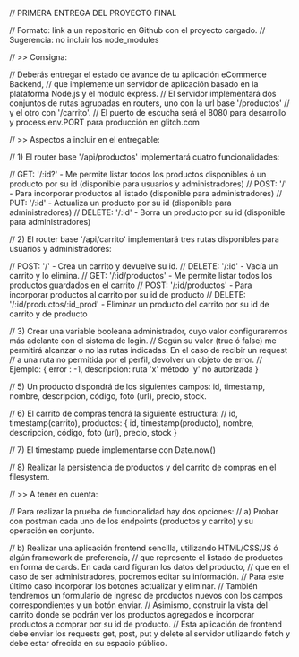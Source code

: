 // PRIMERA ENTREGA DEL PROYECTO FINAL

// Formato: link a un repositorio en Github con el proyecto cargado. 
// Sugerencia: no incluir los node_modules

// >> Consigna:

// Deberás entregar el estado de avance de tu aplicación eCommerce Backend, 
// que implemente un servidor de aplicación basado en la plataforma Node.js y el módulo express. 
// El servidor implementará dos conjuntos de rutas agrupadas en routers, uno con la url base '/productos' 
// y el otro con '/carrito'. 
// El puerto de escucha será el 8080 para desarrollo y process.env.PORT para producción en glitch.com

// >> Aspectos a incluir en el entregable: 

// 1) El router base '/api/productos' implementará cuatro funcionalidades:

// GET: '/:id?'     - Me permite listar todos los productos disponibles ó un producto por su id (disponible para usuarios y administradores)
// POST: '/'        - Para incorporar productos al listado (disponible para administradores)
// PUT: '/:id'      - Actualiza un producto por su id (disponible para administradores)
// DELETE: '/:id'   - Borra un producto por su id (disponible para administradores)

// 2) El router base '/api/carrito' implementará tres rutas disponibles para usuarios y administradores:

// POST: '/' - Crea un carrito y devuelve su id.
// DELETE: '/:id' - Vacía un carrito y lo elimina.
// GET: '/:id/productos' - Me permite listar todos los productos guardados en el carrito
// POST: '/:id/productos' - Para incorporar productos al carrito por su id de producto
// DELETE: '/:id/productos/:id_prod' - Eliminar un producto del carrito por su id de carrito y de producto

// 3) Crear una variable booleana administrador, cuyo valor configuraremos más adelante con el sistema de login. 
// Según su valor (true ó false) me permitirá alcanzar o no las rutas indicadas. En el caso de recibir un request 
// a una ruta no permitida por el perfil, devolver un objeto de error. 
// Ejemplo: { error : -1, descripcion: ruta 'x' método 'y' no autorizada }

// 5) Un producto dispondrá de los siguientes campos:  id, timestamp, nombre, descripcion, código, foto (url), precio, stock.

// 6) El carrito de compras tendrá la siguiente estructura: 
// id, timestamp(carrito), productos: { id, timestamp(producto), nombre, descripcion, código, foto (url), precio, stock }

// 7) El timestamp puede implementarse con Date.now()

// 8) Realizar la persistencia de productos y del carrito de compras en el filesystem.

// >> A tener en cuenta:

// Para realizar la prueba de funcionalidad hay dos opciones:
// a) Probar con postman cada uno de los endpoints (productos y carrito) y su operación en conjunto.

// b) Realizar una aplicación frontend sencilla, utilizando HTML/CSS/JS ó algún framework de preferencia, 
// que represente el listado de productos en forma de cards. En cada card figuran los datos del producto, 
// que en el caso de ser administradores, podremos editar su información. 
// Para este último caso incorporar los botones actualizar y eliminar.
// También tendremos un formulario de ingreso de productos nuevos con los campos correspondientes y un botón enviar.
// Asimismo, construir la vista del carrito donde se podrán ver los productos agregados e incorporar productos a comprar por su id de producto.
// Esta aplicación de frontend debe enviar los requests get, post, put y delete al servidor utilizando fetch y debe estar ofrecida en su espacio público.
